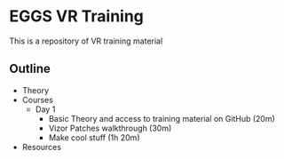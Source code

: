 # EGGS VR Training
This is a repository of VR training material

## Outline
- Theory
- Courses
  - Day 1
    - Basic Theory and access to training material on GitHub (20m)
    - Vizor Patches walkthrough (30m)
    - Make cool stuff (1h 20m)
- Resources
